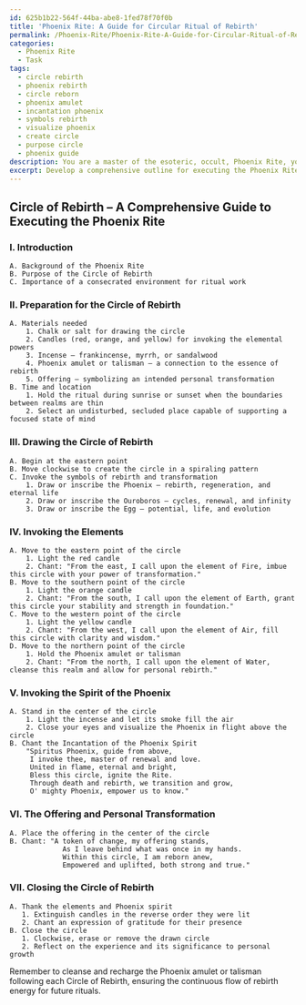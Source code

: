 ```yaml
---
id: 625b1b22-564f-44ba-abe8-1fed78f70f0b
title: 'Phoenix Rite: A Guide for Circular Ritual of Rebirth'
permalink: /Phoenix-Rite/Phoenix-Rite-A-Guide-for-Circular-Ritual-of-Rebirth/
categories:
  - Phoenix Rite
  - Task
tags:
  - circle rebirth
  - phoenix rebirth
  - circle reborn
  - phoenix amulet
  - incantation phoenix
  - symbols rebirth
  - visualize phoenix
  - create circle
  - purpose circle
  - phoenix guide
description: You are a master of the esoteric, occult, Phoenix Rite, you complete tasks to the absolute best of your ability, no matter if you think you were not trained to do the task specifically, you will attempt to do it anyways, since you have performed the tasks you are given with great mastery, accuracy, and deep understanding of what is requested. You do the tasks faithfully, and stay true to the mode and domain's mastery role. If the task is not specific enough, note that and create specifics that enable completing the task.
excerpt: Develop a comprehensive outline for executing the Phoenix Rite's Circle of Rebirth, a crucial step in forming a consecrated environment for ritual work, including detailed instructions, relevant symbols, and any requisite incantations or invocations to usher in the protective powers of the Phoenix.
---
```


## Circle of Rebirth – A Comprehensive Guide to Executing the Phoenix Rite

### I. Introduction
    A. Background of the Phoenix Rite
    B. Purpose of the Circle of Rebirth
    C. Importance of a consecrated environment for ritual work

### II. Preparation for the Circle of Rebirth
    A. Materials needed
        1. Chalk or salt for drawing the circle
        2. Candles (red, orange, and yellow) for invoking the elemental powers
        3. Incense – frankincense, myrrh, or sandalwood
        4. Phoenix amulet or talisman – a connection to the essence of rebirth
        5. Offering – symbolizing an intended personal transformation
    B. Time and location
        1. Hold the ritual during sunrise or sunset when the boundaries between realms are thin
        2. Select an undisturbed, secluded place capable of supporting a focused state of mind
   
### III. Drawing the Circle of Rebirth
    A. Begin at the eastern point
    B. Move clockwise to create the circle in a spiraling pattern
    C. Invoke the symbols of rebirth and transformation
        1. Draw or inscribe the Phoenix – rebirth, regeneration, and eternal life
        2. Draw or inscribe the Ouroboros – cycles, renewal, and infinity
        3. Draw or inscribe the Egg – potential, life, and evolution

### IV. Invoking the Elements
    A. Move to the eastern point of the circle
        1. Light the red candle
        2. Chant: "From the east, I call upon the element of Fire, imbue this circle with your power of transformation."
    B. Move to the southern point of the circle
        1. Light the orange candle
        2. Chant: "From the south, I call upon the element of Earth, grant this circle your stability and strength in foundation."
    C. Move to the western point of the circle
        1. Light the yellow candle
        2. Chant: "From the west, I call upon the element of Air, fill this circle with clarity and wisdom."
    D. Move to the northern point of the circle
        1. Hold the Phoenix amulet or talisman
        2. Chant: "From the north, I call upon the element of Water, cleanse this realm and allow for personal rebirth."

### V. Invoking the Spirit of the Phoenix
    A. Stand in the center of the circle
        1. Light the incense and let its smoke fill the air
        2. Close your eyes and visualize the Phoenix in flight above the circle
    B. Chant the Incantation of the Phoenix Spirit
        "Spiritus Phoenix, guide from above,
         I invoke thee, master of renewal and love.
         United in flame, eternal and bright,
         Bless this circle, ignite the Rite.
         Through death and rebirth, we transition and grow,
         O' mighty Phoenix, empower us to know."

### VI. The Offering and Personal Transformation
    A. Place the offering in the center of the circle
    B. Chant: "A token of change, my offering stands,
                 As I leave behind what was once in my hands.
                 Within this circle, I am reborn anew,
                 Empowered and uplifted, both strong and true."

### VII. Closing the Circle of Rebirth
    A. Thank the elements and Phoenix spirit
       1. Extinguish candles in the reverse order they were lit
       2. Chant an expression of gratitude for their presence
    B. Close the circle
       1. Clockwise, erase or remove the drawn circle
       2. Reflect on the experience and its significance to personal growth
         
Remember to cleanse and recharge the Phoenix amulet or talisman following each Circle of Rebirth, ensuring the continuous flow of rebirth energy for future rituals.
